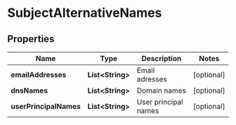 
# SubjectAlternativeNames

## Properties
Name | Type | Description | Notes
------------ | ------------- | ------------- | -------------
**emailAddresses** | **List&lt;String&gt;** | Email adresses |  [optional]
**dnsNames** | **List&lt;String&gt;** | Domain names |  [optional]
**userPrincipalNames** | **List&lt;String&gt;** | User principal names |  [optional]



